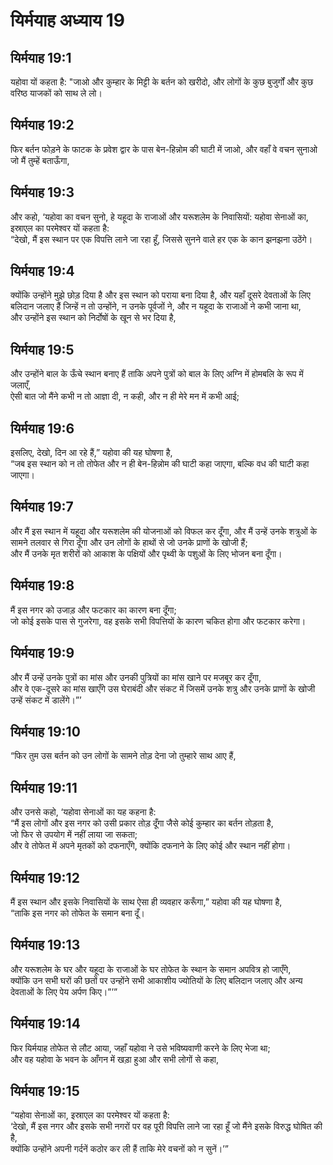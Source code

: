 # यिर्मयाह अध्याय 19

## यिर्मयाह 19:1  
यहोवा यों कहता है: "जाओ और कुम्हार के मिट्टी के बर्तन को खरीदो, और लोगों के कुछ बुजुर्गों और कुछ वरिष्ठ याजकों को साथ ले लो।

## यिर्मयाह 19:2  
फिर बर्तन फोड़ने के फाटक के प्रवेश द्वार के पास बेन-हिन्नोम की घाटी में जाओ, और वहाँ वे वचन सुनाओ जो मैं तुम्हें बताऊँगा,

## यिर्मयाह 19:3  
और कहो, ‘यहोवा का वचन सुनो, हे यहूदा के राजाओं और यरूशलेम के निवासियों: यहोवा सेनाओं का, इस्राएल का परमेश्वर यों कहता है:  
“देखो, मैं इस स्थान पर एक विपत्ति लाने जा रहा हूँ, जिससे सुनने वाले हर एक के कान झनझना उठेंगे।

## यिर्मयाह 19:4  
क्योंकि उन्होंने मुझे छोड़ दिया है और इस स्थान को पराया बना दिया है, और यहाँ दूसरे देवताओं के लिए बलिदान जलाए हैं जिन्हें न तो उन्होंने, न उनके पूर्वजों ने, और न यहूदा के राजाओं ने कभी जाना था,  
और उन्होंने इस स्थान को निर्दोषों के खून से भर दिया है,

## यिर्मयाह 19:5  
और उन्होंने बाल के ऊँचे स्थान बनाए हैं ताकि अपने पुत्रों को बाल के लिए अग्नि में होमबलि के रूप में जलाएँ,  
ऐसी बात जो मैंने कभी न तो आज्ञा दी, न कही, और न ही मेरे मन में कभी आई;

## यिर्मयाह 19:6  
इसलिए, देखो, दिन आ रहे हैं,” यहोवा की यह घोषणा है,  
“जब इस स्थान को न तो तोफेत और न ही बेन-हिन्नोम की घाटी कहा जाएगा, बल्कि वध की घाटी कहा जाएगा।

## यिर्मयाह 19:7  
और मैं इस स्थान में यहूदा और यरूशलेम की योजनाओं को विफल कर दूँगा, और मैं उन्हें उनके शत्रुओं के सामने तलवार से गिरा दूँगा और उन लोगों के हाथों से जो उनके प्राणों के खोजी हैं;  
और मैं उनके मृत शरीरों को आकाश के पक्षियों और पृथ्वी के पशुओं के लिए भोजन बना दूँगा।

## यिर्मयाह 19:8  
मैं इस नगर को उजाड़ और फटकार का कारण बना दूँगा;  
जो कोई इसके पास से गुजरेगा, वह इसके सभी विपत्तियों के कारण चकित होगा और फटकार करेगा।

## यिर्मयाह 19:9  
और मैं उन्हें उनके पुत्रों का मांस और उनकी पुत्रियों का मांस खाने पर मजबूर कर दूँगा,  
और वे एक-दूसरे का मांस खाएँगे उस घेराबंदी और संकट में जिसमें उनके शत्रु और उनके प्राणों के खोजी उन्हें संकट में डालेंगे।”’

## यिर्मयाह 19:10  
“फिर तुम उस बर्तन को उन लोगों के सामने तोड़ देना जो तुम्हारे साथ आए हैं,

## यिर्मयाह 19:11  
और उनसे कहो, ‘यहोवा सेनाओं का यह कहना है:  
“मैं इस लोगों और इस नगर को उसी प्रकार तोड़ दूँगा जैसे कोई कुम्हार का बर्तन तोड़ता है,  
जो फिर से उपयोग में नहीं लाया जा सकता;  
और वे तोफेत में अपने मृतकों को दफनाएँगे, क्योंकि दफनाने के लिए कोई और स्थान नहीं होगा।

## यिर्मयाह 19:12  
मैं इस स्थान और इसके निवासियों के साथ ऐसा ही व्यवहार करूँगा,” यहोवा की यह घोषणा है,  
“ताकि इस नगर को तोफेत के समान बना दूँ।

## यिर्मयाह 19:13  
और यरूशलेम के घर और यहूदा के राजाओं के घर तोफेत के स्थान के समान अपवित्र हो जाएँगे,  
क्योंकि उन सभी घरों की छतों पर उन्होंने सभी आकाशीय ज्योतियों के लिए बलिदान जलाए और अन्य देवताओं के लिए पेय अर्पण किए।”’”

## यिर्मयाह 19:14  
फिर यिर्मयाह तोफेत से लौट आया, जहाँ यहोवा ने उसे भविष्यवाणी करने के लिए भेजा था;  
और वह यहोवा के भवन के आँगन में खड़ा हुआ और सभी लोगों से कहा,

## यिर्मयाह 19:15  
“यहोवा सेनाओं का, इस्राएल का परमेश्वर यों कहता है:  
‘देखो, मैं इस नगर और इसके सभी नगरों पर वह पूरी विपत्ति लाने जा रहा हूँ जो मैंने इसके विरुद्ध घोषित की है,  
क्योंकि उन्होंने अपनी गर्दनें कठोर कर ली हैं ताकि मेरे वचनों को न सुनें।’”
